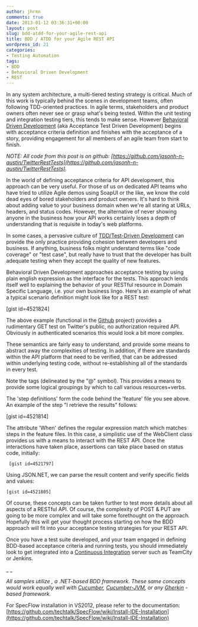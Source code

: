 ```yaml
---
author: jhrmn
comments: true
date: 2013-01-12 03:36:31+00:00
layout: post
slug: bdd-atdd-for-your-agile-rest-api
title: BDD / ATDD for your Agile REST API
wordpress_id: 21
categories:
- Testing Automation
tags:
- BDD
- Behavioral Driven Development
- REST
---
```


In any system architecture, a multi-tiered testing strategy is critical. Much of this work is typically behind the scenes in development teams, often following TDD-oriented practices. In agile terms, stakeholders and product owners often never see or grasp what's being tested. Within the unit testing and integration testing tiers, this tends to make sense. However [Behavioral Driven Development](http://en.wikipedia.org/wiki/Behavior-driven_development) (aka Acceptance Test Driven Development) begins with acceptance criteria definition and finishes with the acceptance of a story, providing engagement for all members of an agile team from start to finish.
<!-- more -->

_NOTE: All code from this post is on github: [https://github.com/jasonh-n-austin/TwitterRestTests](https://github.com/jasonh-n-austin/TwitterRestTests)._

In the world of defining acceptance criteria for API development, this approach can be very useful. For those of us on dedicated API teams who have tried to utilize Agile demos using SoapUI or the like, we know the cold dead eyes of bored stakeholders and product owners. It's hard to think about adding value to your business domain when we're all staring at URLs, headers, and status codes. However, the alternative of never showing anyone in the business how your API works certainly loses a depth of understanding that is requisite in today's web platforms.

In some cases, a pervasive culture of [TDD/Test-Driven Development](http://en.wikipedia.org/wiki/Test-driven_development) can provide the only practice providing cohesion between developers and business. If anything, business folks might understand terms like "code coverage" or "test case", but really have to trust that the developer has built adequate testing when they accept the quality of new features.

Behavioral Driven Development approaches acceptance testing by using plain english expression as the interface for the tests. This approach lends itself well to explaining the behavior of your RESTful resource in Domain Specific Language, i.e. your own business lingo. Here's an example of what a typical scenario definition might look like for a REST test:

[gist id=4521824]

The above example (functional in the [Github](https://github.com/jasonh-n-austin/TwitterRestTests/blob/master/TwitterRestTests/User.feature) project) provides a rudimentary GET test on Twitter's public, no authorization required API. Obviously in authenticated scenarios this would look a bit more complex.

These semantics are fairly easy to understand, and provide some means to abstract away the complexities of testing. In addition, if there are standards within the API platform that need to be verified, that can be addressed within underlying testing code, without re-establishing all of the standards in every test.

Note the tags (delineated by the "@" symbol). This provides a means to provide some logical groupings by which to call various resources+verbs.

The 'step definitions' form the code behind the 'feature' file you see above. An example of the step "I retrieve the results" follows:

[gist id=4521814]

The attribute 'When' defines the regular expression match which matches steps in the feature files. In this case, a simplistic use of the WebClient class provides us with a means to interact with the REST API. Once the interactions have taken place, assertions can take place based on status code, initially:

` [gist id=4521797]`

Using JSON.NET, we can parse the result content and verify specific fields and values:

`[gist id=4521805]`

Of course, these concepts can be taken further to test more details about all aspects of a RESTful API. Of course, the complexity of POST & PUT are going to be more complex and will take some forethought on the approach. Hopefully this will get your thought process starting on how the BDD approach will fit into your acceptance testing strategies for your REST API.

Once you have a test suite developed, and your team engaged in defining BDD-based acceptance criteria and running tests, you should immediately look to get integrated into a [Continuous Integration](http://en.wikipedia.org/wiki/Continuous_integration) server such as TeamCity or Jenkins.

_ _

_All samples utilize , a .NET-based BDD framework. These same concepts would work equally well with [Cucumber](http://cukes.info/), [Cucumber-JVM](https://github.com/cucumber/cucumber-jvm), or any [Gherkin](https://github.com/cucumber/cucumber/wiki/Gherkin) - based framework._

For SpecFlow installation in VS2012, please refer to the documentation: [https://github.com/techtalk/SpecFlow/wiki/Install-IDE-Installation](https://github.com/techtalk/SpecFlow/wiki/Install-IDE-Installation)
